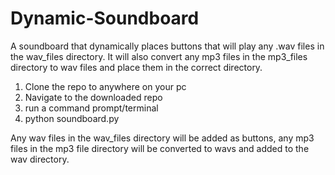 # Dynamic-Soundboard
A soundboard that dynamically places buttons that will play any .wav files in the wav_files directory. It will also convert any mp3 files in the mp3_files directory to wav files and place them in the correct directory.

1. Clone the repo to anywhere on your pc
2. Navigate to the downloaded repo
3. run a command prompt/terminal
4. python soundboard.py

Any wav files in the wav_files directory will be added as buttons, any mp3 files in the mp3 file directory will be converted to wavs and added to the wav directory.
